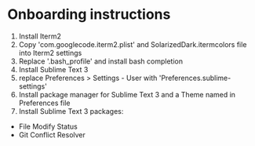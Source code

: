 # Onboarding instructions

1. Install Iterm2
2. Copy 'com.googlecode.iterm2.plist' and SolarizedDark.itermcolors file into Iterm2 settings
3. Replace '.bash_profile' and install bash completion
4. Install Sublime Text 3
5. replace Preferences > Settings - User with 'Preferences.sublime-settings'
6. Install package manager for Sublime Text 3 and a Theme named in Preferences file
7. Install Sublime Text 3 packages:
  - File Modify Status
  - Git Conflict Resolver
